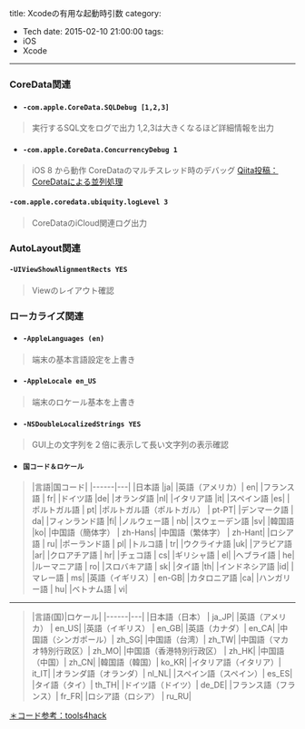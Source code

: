 title: Xcodeの有用な起動時引数
category:
  - Tech
date: 2015-02-10 21:00:00
tags:
- iOS
- Xcode
---
### CoreData関連

- #### `-com.apple.CoreData.SQLDebug [1,2,3]`

> 実行するSQL文をログで出力
> 1,2,3は大きくなるほど詳細情報を出力

- #### `-com.apple.CoreData.ConcurrencyDebug 1`

> iOS 8 から動作
> CoreDataのマルチスレッド時のデバッグ
> [Qiita投稿：CoreDataによる並列処理](http://qiita.com/hongmhoon/items/606a352b1e96dfb0bec5)

#### `-com.apple.coredata.ubiquity.logLevel 3`

> CoreDataのiCloud関連ログ出力

### AutoLayout関連

#### `-UIViewShowAlignmentRects YES`

> Viewのレイアウト確認

### ローカライズ関連

- #### `-AppleLanguages (en)`

> 端末の基本言語設定を上書き

- #### `-AppleLocale en_US`

> 端末のロケール基本を上書き

- #### `-NSDoubleLocalizedStrings YES`

> GUI上の文字列を２倍に表示して長い文字列の表示確認

- #### `国コード＆ロケール`

> |言語|国コード|
|------|---|
|日本語    |ja|
|英語（アメリカ）|    en|
|フランス語 |  fr|
|ドイツ語    |de|
|オランダ語   |nl|
|イタリア語   |it|
|スペイン語   |es|
|ポルトガル語 | pt|
|ポルトガル語（ポルトガル） |  pt-PT|
|デンマーク語 | da|
|フィンランド語 |fi|
|ノルウェー語 | nb|
|スウェーデン語 |sv|
|韓国語 |ko|
|中国語（簡体字） |   zh-Hans|
|中国語（繁体字）  |  zh-Hant|
|ロシア語   | ru|
|ポーランド語 | pl|
|トルコ語   | tr|
|ウクライナ語  |uk|
|アラビア語   |ar|
|クロアチア語 | hr|
|チェコ語   | cs|
|ギリシャ語  | el|
|ヘブライ語  | he|
|ルーマニア語 | ro|
|スロバキア語 | sk|
|タイ語 |th|
|インドネシア語 |id|
|マレー語   | ms|
|英語（イギリス）|    en-GB|
|カタロニア語  |ca|
|ハンガリー語 | hu|
|ベトナム語  | vi|

---

> |言語(国)|ロケール|
|------|---|
|日本語（日本） | ja_JP|
|英語（アメリカ）  |  en_US|
|英語（イギリス） |   en_GB|
|英語（カナダ）| en_CA|
|中国語（シンガポール）| zh_SG|
|中国語（台湾）| zh_TW|
|中国語（マカオ特別行政区）|   zh_MO|
|中国語（香港特別行政区） |   zh_HK|
|中国語（中国）| zh_CN|
|韓国語（韓国）| ko_KR|
|イタリア語（イタリア）| it_IT|
|オランダ語（オランダ）| nl_NL|
|スペイン語（スペイン）| es_ES|
|タイ語（タイ）| th_TH|
|ドイツ語（ドイツ）|   de_DE|
|フランス語（フランス）| fr_FR|
|ロシア語（ロシア） |  ru_RU|


[＊コード参考：tools4hack](http://tools4hack.santalab.me/howto-change-app-language-and-locate-for-jailbreak-ifile.html)

